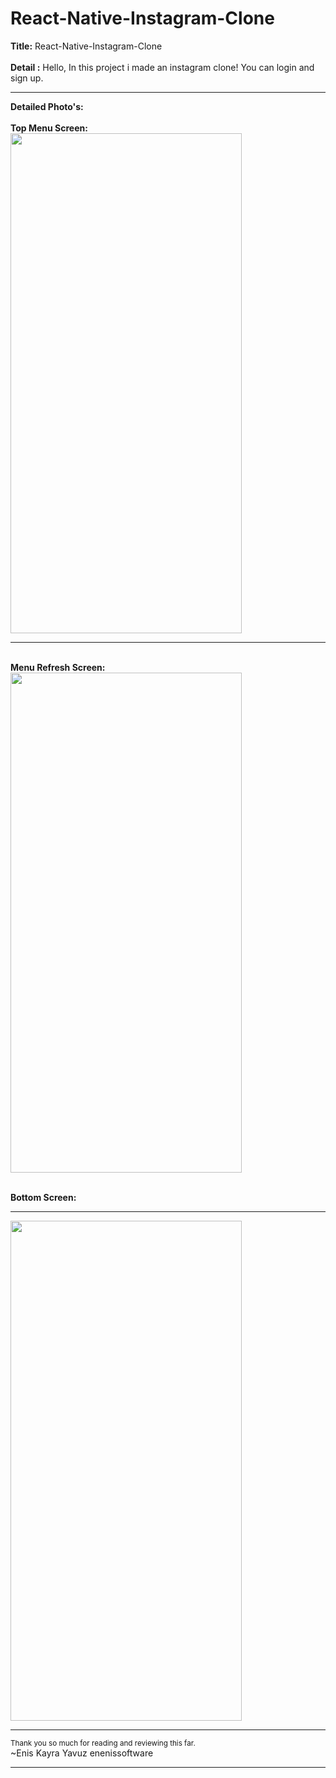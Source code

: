 # React-Native-Instagram-Clone <br>
<b>Title:</b> React-Native-Instagram-Clone<br>
<br>
<b>Detail :</b> Hello, In this project i made an instagram clone! You can login and sign up.
<hr>
<b>Detailed Photo's:</b><br>
<br><b>Top Menu Screen:<br></b>

<img src="https://user-images.githubusercontent.com/99321522/236436134-cfe4185b-4c2c-4bb8-9616-89f58226c46f.png" width="370" height="800" />
<hr>
<br><b>Menu Refresh Screen:<br></b>
<img src="https://user-images.githubusercontent.com/99321522/236436161-9ba39a8d-6d83-4c6d-8baa-9d99b7a8e9a6.png" width="370" height="800" />
<br>

<br><b>Bottom Screen:<br></b>
<hr>

<img src="https://user-images.githubusercontent.com/99321522/236436170-6e724e56-67d6-49c4-8bb2-dc549438f6b9.png" width="370" height="800" />
<br>
<hr>

<small>Thank you so much for reading and reviewing this far.</small><br>
~Enis Kayra Yavuz
enenissoftware

<hr>


